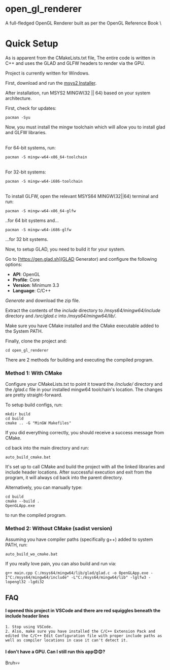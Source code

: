 # open_gl_renderer

A full-fledged OpenGL Renderer built as per the OpenGL Reference Book
\
# Quick Setup

As is apparent from the CMakeLists.txt file, The entire code is written in C++ and uses the GLAD and GLFW headers to render via the GPU.

Project is currently written for Windows.

First, download and run the [msys2 Installer](https://www.msys2.org/docs/installer/).

After installation, run MSYS2 MINGW(32 || 64) based on your system architecture.

First, check for updates:

```
pacman -Syu
```

Now, you must install the mingw toolchain which will allow you to install glad and GLFW libraries.

\
For 64-bit systems, run:

```
pacman -S mingw-w64-x86_64-toolchain
```

\
For 32-bit systems:

```
pacman -S mingw-w64-i686-toolchain
```

\
To install GLFW, open the relevant MSYS64 MINGW(32||64) terminal and run:

```
pacman -S mingw-w64-x86_64-glfw
```

..for 64 bit systems and...

```
pacman -S mingw-w64-i686-glfw
```

...for 32 bit systems.

Now, to setup GLAD, you need to build it for your system.

Go to [https://gen.glad.sh](GLAD Generator) and configure the following options:

- **API**: OpenGL
- **Profile**: Core
- **Version**: Minimum 3.3
- **Language**: C/C++

_Generate_ and download the zip file.

Extract the contents of the _include_ directory to _/msys64/mingw64/include_ directory and _/src/glad.c_ into _/msys64/mingw64/lib/_.

Make sure you have CMake installed and the CMake executable added to the System PATH.

Finally, clone the project and:

```
cd open_gl_renderer
```

There are 2 methods for building and executing the compiled program.

### Method 1: With CMake

Configure your CMakeLists.txt to point it toward the _/include/_ directory and the _/glad.c_ file in your installed mingw64 toolchain's location. The changes are pretty straight-forward.

To setup build configs, run:

```
mkdir build
cd build
cmake .. -G "MinGW Makefiles"
```

If you did everything correctly, you should receive a success message from CMake.

cd back into the main directory and run:

```
auto_build_cmake.bat
```

It's set up to call CMake and build the project with all the linked libraries and include header locations.
After successful execution and exit from the program, it will always cd back into the parent directory.

Alternatively, you can manually type:

```
cd build
cmake --build .
OpenGLApp.exe
```

to run the compiled program.

### Method 2: Without CMake (sadist version)

Assuming you have compiler paths (specifically g++) added to system PATH, run:

```
auto_build_wo_cmake.bat
```

If you really love pain, you can also build and run via:

```
g++ main.cpp C:/msys64/mingw64/lib/glad/glad.c -o OpenGLApp.exe -I"C:/msys64/mingw64/include" -L"C:/msys64/mingw64/lib" -lglfw3 -lopengl32 -lgdi32
```

## FAQ

#### I opened this project in VSCode and there are red squiggles beneath the include header lines

    1. Stop using VSCode.
    2. Also, make sure you have installed the C/C++ Extension Pack and edited the C/C++ Edit Configuration file with proper include paths as well as compiler locations in case it can't detect it.

#### I don't have a GPU. Can I still run this app😊😊?

Bruh💀💀
